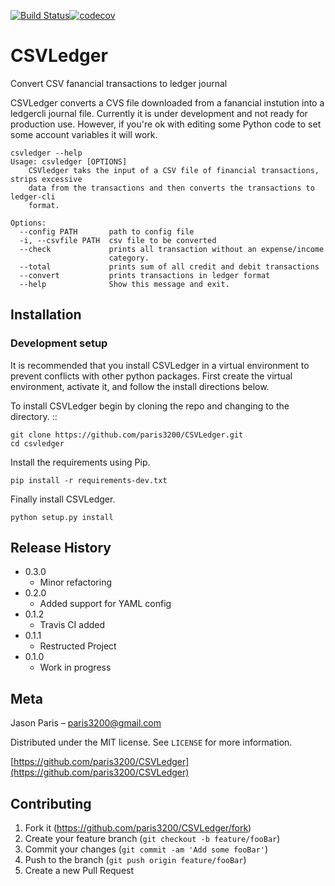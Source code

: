 [![Build Status](https://travis-ci.org/paris3200/CSVLedger.svg?branch=master)](https://travis-ci.org/paris3200/CSVLedger)[![codecov](https://codecov.io/gh/paris3200/CSVLedger/branch/master/graph/badge.svg)](https://codecov.io/gh/paris3200/CSVLedger)

# CSVLedger
Convert CSV fanancial transactions to ledger journal


CSVLedger converts a CVS file downloaded from a fanancial instution into a
ledgercli journal file.  Currently it is under development and not ready for
production use.  However, if you're ok with editing some Python code to set
some account variables it will work.

```
csvledger --help
Usage: csvledger [OPTIONS]
    CSVledger taks the input of a CSV file of financial transactions, strips excessive
    data from the transactions and then converts the transactions to ledger-cli
    format.

Options:
  --config PATH       path to config file
  -i, --csvfile PATH  csv file to be converted
  --check             prints all transaction without an expense/income
                      category.
  --total             prints sum of all credit and debit transactions
  --convert           prints transactions in ledger format
  --help              Show this message and exit.
```

## Installation


### Development setup

It is recommended that you install CSVLedger in a virtual environment to
prevent conflicts with other python packages.  First create the virtual
environment, activate it, and follow the install directions below.

To install CSVLedger begin by cloning the repo and changing to the directory. ::

    git clone https://github.com/paris3200/CSVLedger.git
    cd csvledger

Install the requirements using Pip.

    pip install -r requirements-dev.txt

Finally install CSVLedger.

    python setup.py install


## Release History

* 0.3.0
    * Minor refactoring
* 0.2.0
    * Added support for YAML config
* 0.1.2
    * Travis CI added
* 0.1.1
    * Restructed Project
* 0.1.0
    * Work in progress

## Meta

Jason Paris – paris3200@gmail.com

Distributed under the MIT license. See ``LICENSE`` for more information.

[https://github.com/paris3200/CSVLedger](https://github.com/paris3200/CSVLedger)

## Contributing

1. Fork it (<https://github.com/paris3200/CSVLedger/fork>)
2. Create your feature branch (`git checkout -b feature/fooBar`)
3. Commit your changes (`git commit -am 'Add some fooBar'`)
4. Push to the branch (`git push origin feature/fooBar`)
5. Create a new Pull Request

<!-- Markdown link & img dfn's -->
